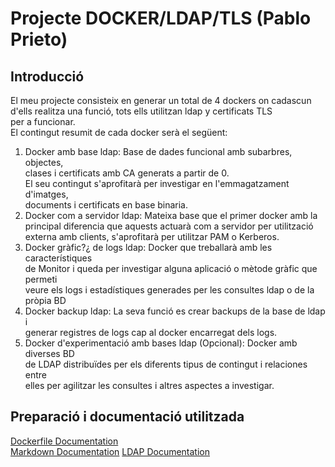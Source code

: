 # Projecte DOCKER/LDAP/TLS (Pablo Prieto)

## Introducció

El meu projecte consisteix en generar un total de 4 dockers on cadascun  
d'ells realitza una funció, tots ells utilitzan ldap y certificats TLS  
per a funcionar.  
El contingut resumit de cada docker serà el següent:  
1. Docker amb base ldap: Base de dades funcional amb subarbres, objectes,  
clases i certificats amb CA generats a partir de 0.  
El seu contingut s'aprofitarà per investigar en l'emmagatzament d'imatges,  
documents i certificats en base binaria.  
2. Docker com a servidor ldap: Mateixa base que el primer docker amb la  
principal diferencia que aquests actuarà com a servidor per utilització  
externa amb clients, s'aprofitarà per utilitzar PAM o Kerberos.  
3. Docker gràfic?¿ de logs ldap: Docker que treballarà amb les característiques  
de Monitor i queda per investigar alguna aplicació o mètode gràfic que permeti  
veure els logs i estadístiques generades per les consultes ldap o de la pròpia BD  
4. Docker backup ldap: La seva funció es crear backups de la base de ldap i  
generar registres de logs cap al docker encarregat dels logs.  
5. Docker d'experimentació amb bases ldap (Opcional): Docker amb diverses BD  
de LDAP distribuïdes per els diferents tipus de contingut i relaciones entre  
elles per agilitzar les consultes i altres aspectes a investigar.  

## Preparació i documentació utilitzada
[Dockerfile Documentation](https://docs.docker.com/engine/reference/builder/)  
[Markdown Documentation](http://desarrollandowebsdinamicas.blogspot.com.es/2013/03/escribir-archivos-markdown-en-sublime.html)
[LDAP Documentation](https://www.openldap.org/doc/admin24/)
